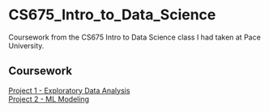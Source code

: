 # CS675_Intro_to_Data_Science
Coursework from the CS675 Intro to Data Science class I had taken at Pace University.

## Coursework
<div>
  <a href="https://github.com/mnsemple83/CS675_Intro_to_Data_Science/tree/main/Project_01_Exploratory_Data_Analysis">Project 1 - Exploratory Data Analysis</a><br />
  <a href="https://github.com/mnsemple83/CS675_Intro_to_Data_Science/tree/main/Project_02_ML_Modeling">Project 2 - ML Modeling</a>
</div>
